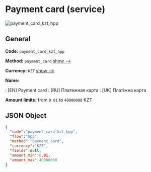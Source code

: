 
# Payment card (service) 
![payment_card_kzt_hpp](https://static.openfintech.io/payment_methods/payment_card_kzt_hpp/logo.svg?w=400&c=v0.59.26#w200)  

## General 
 
**Code:** `payment_card_kzt_hpp` 
 
**Method:** `payment_card` 
 [show -->](/payment-methods/payment_card/) 
 
**Currency:** `KZT` [show -->](/currencies/KZT/) 
 
**Name:** 
 
:	[EN] Payment card 
:	[RU] Платежная карта 
:	[UK] Платіжна карта 
 
**Amount limits:** from `0.01` to `40000000` KZT 

## JSON Object 

```json
{
  "code":"payment_card_kzt_hpp",
  "flow":"hpp",
  "method":"payment_card",
  "currency":"KZT",
  "fields":null,
  "amount_min":0.01,
  "amount_max":40000000
}
```  
